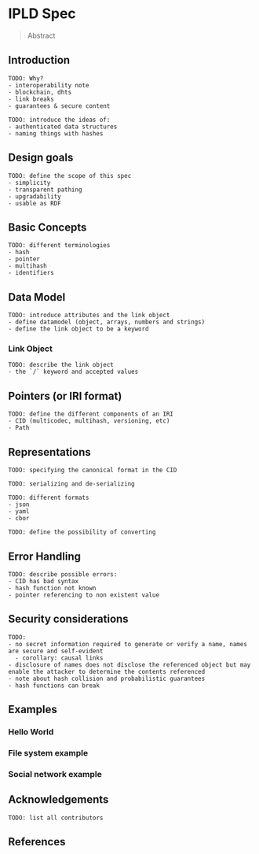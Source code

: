 # IPLD Spec

> Abstract

## Introduction
```
TODO: Why?
- interoperability note
- blockchain, dhts
- link breaks
- guarantees & secure content
```

```
TODO: introduce the ideas of:
- authenticated data structures
- naming things with hashes
```

## Design goals
```
TODO: define the scope of this spec
- simplicity
- transparent pathing
- upgradability
- usable as RDF
```

## Basic Concepts
```
TODO: different terminologies
- hash
- pointer
- multihash
- identifiers
```

## Data Model

```
TODO: introduce attributes and the link object
- define datamodel (object, arrays, numbers and strings)
- define the link object to be a keyword
```

### Link Object
```
TODO: describe the link object
- the `/` keyword and accepted values
```

## Pointers (or IRI format)

```
TODO: define the different components of an IRI
- CID (multicodec, multihash, versioning, etc)
- Path
```

## Representations
```
TODO: specifying the canonical format in the CID
```

```
TODO: serializing and de-serializing
```

```
TODO: different formats
- json
- yaml
- cbor

TODO: define the possibility of converting
```

## Error Handling
```
TODO: describe possible errors:
- CID has bad syntax
- hash function not known
- pointer referencing to non existent value
```

## Security considerations

```
TODO:
- no secret information required to generate or verify a name, names are secure and self-evident
  - corollary: causal links
- disclosure of names does not disclose the referenced object but may enable the attacker to determine the contents referenced
- note about hash collision and probabilistic guarantees
- hash functions can break
```

## Examples

### Hello World
### File system example
### Social network example

## Acknowledgements

```
TODO: list all contributors
```

## References
